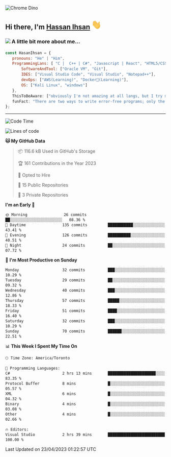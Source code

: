  <!--
**HasanIhsan/HasanIhsan** is a ✨ _special_ ✨ repository because its `README.md` (this file) appears on your GitHub profile.
-->

![Chrome Dino](https://mir-s3-cdn-cf.behance.net/project_modules/max_1200/4ff07986208593.5d9a654e92f36.gif)


<h2 align="left">Hi there, I'm <a href="https://www.linkedin.com/in/hassan-ihsan-045b11231/" target="_blank" rel="noopener noreferrer">Hassan Ihsan</a> <img src="https://raw.githubusercontent.com/ABSphreak/ABSphreak/master/gifs/Hi.gif" height="30" />
 
 
 ### <img src="https://media.giphy.com/media/VgCDAzcKvsR6OM0uWg/giphy.gif" width="50"> A little bit more about me...  
 
 ```javascript
const HasanIhsan = {
    pronouns: "He" | "Him",
    ProgrammingLans: [ "C |  C++ | C#", "Javascript | React", "HTML5/CSS", "JSON", "Java"],
        SoftwareAndTool: ["Oracle VM", "Git"],
        IDES: ["Visual Studio Code", "Visual Studio", "Notepad++"],
        devOps: ["AWS(Learning)", "Docker🐳(Learning)"], 
        OS: ["Kali Linux", "windows"]
    },
    ThisToBeAware: ["obviously I'm not amazing at all langs, but I try my best not to go rusty"], 
    funFact: "There are two ways to write error-free programs; only the third one works"
};
```
 
 --- 

<!--START_SECTION:waka-->
![Code Time](http://img.shields.io/badge/Code%20Time-186%20hrs%2027%20mins-blue)

![Lines of code](https://img.shields.io/badge/From%20Hello%20World%20I%27ve%20Written-364.7%20thousand%20lines%20of%20code-blue)

**🐱 My GitHub Data** 

> 📦 116.6 kB Used in GitHub's Storage 
 > 
> 🏆 161 Contributions in the Year 2023
 > 
> 💼 Opted to Hire
 > 
> 📜 15 Public Repositories 
 > 
> 🔑 3 Private Repositories 
 > 
**I'm an Early 🐤** 

```text
🌞 Morning                26 commits          ██░░░░░░░░░░░░░░░░░░░░░░░   08.36 % 
🌆 Daytime                135 commits         ███████████░░░░░░░░░░░░░░   43.41 % 
🌃 Evening                126 commits         ██████████░░░░░░░░░░░░░░░   40.51 % 
🌙 Night                  24 commits          ██░░░░░░░░░░░░░░░░░░░░░░░   07.72 % 
```
📅 **I'm Most Productive on Sunday** 

```text
Monday                   32 commits          ███░░░░░░░░░░░░░░░░░░░░░░   10.29 % 
Tuesday                  29 commits          ██░░░░░░░░░░░░░░░░░░░░░░░   09.32 % 
Wednesday                40 commits          ███░░░░░░░░░░░░░░░░░░░░░░   12.86 % 
Thursday                 57 commits          █████░░░░░░░░░░░░░░░░░░░░   18.33 % 
Friday                   51 commits          ████░░░░░░░░░░░░░░░░░░░░░   16.40 % 
Saturday                 32 commits          ███░░░░░░░░░░░░░░░░░░░░░░   10.29 % 
Sunday                   70 commits          ██████░░░░░░░░░░░░░░░░░░░   22.51 % 
```


📊 **This Week I Spent My Time On** 

```text
🕑︎ Time Zone: America/Toronto

💬 Programming Languages: 
C#                       2 hrs 13 mins       █████████████████████░░░░   83.35 % 
Protocol Buffer          8 mins              █░░░░░░░░░░░░░░░░░░░░░░░░   05.57 % 
XML                      6 mins              █░░░░░░░░░░░░░░░░░░░░░░░░   04.32 % 
Binary                   4 mins              █░░░░░░░░░░░░░░░░░░░░░░░░   03.08 % 
Other                    4 mins              █░░░░░░░░░░░░░░░░░░░░░░░░   02.66 % 

🔥 Editors: 
Visual Studio            2 hrs 39 mins       █████████████████████████   100.00 % 
```


 Last Updated on 23/04/2023 01:22:57 UTC
<!--END_SECTION:waka-->
 
 
